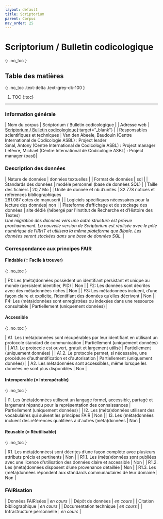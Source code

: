 ```yaml
---
layout: default
title: Scriptorium
parent: Corpus
nav_order: 25
---
```


# Scriptorium / Bulletin codicologique
{: .no_toc }

## Table des matières
{: .no_toc .text-delta .text-grey-dk-100 }

1. TOC
{:toc}

---

### Information générale

| <span class="corpus-table-header-left">Nom du corpus</span>                           | Scriptorium / Bulletin codicologique |
| <span class="corpus-table-header-left">Adresse web</span>                             | [Scriptorium / Bulletin codicologique](http://www.scriptorium.be/catalogue.php){:target="_blank"} |
| <span class="corpus-table-header-left">Responsables scientifiques et techniques</span> | Van den Abeele, Baudouin (Centre International de Codicologie ASBL) : Project leader <br/> Smal, Antony (Centre International de Codicologie ASBL) : Project manager <br/> Lefèvre, Michael (Centre International de Codicologie ASBL) : Project manager (past)|

### Description des données

| <span class="corpus-table-header-left">Nature de données</span>                                            | données textuelles |
| <span class="corpus-table-header-left">Format de données</span>                                            | sql |
| <span class="corpus-table-header-left">Standards des données</span>                                        | modèle personnel (base de données SQL) |
| <span class="corpus-table-header-left">Taille des fichiers</span>                                          | 20,7 Mo |
| <span class="corpus-table-header-left">Unité de donnée et nb.d’unités</span>                               | 32.778 notices et références bibliographiques <br/> 281.087 cotes de manuscrit |
| <span class="corpus-table-header-left">Logiciels spécifiques nécessaires pour la lecture des données</span>| non |
| <span class="corpus-table-header-left">Plateforme d’affichage et de stockage des données</span>            | site dédié (hébergé par l'Institut de Recherche et d’Histoire des Textes) <br/> _Une migration des données vers une autre structure est prévue prochainement. La nouvelle version de Scriptorium est réalisée avec le pôle numérique de l’IRHT et utilisera la même plateforme que Bibale. Les données seront stockées dans une base de données SQL._ |

### Correspondance aux principes FAIR

#### Findable (= Facile à trouver)
{: .no_toc }

| F1: Les (méta)données possèdent un identifiant persistant et unique au monde (persistent identifier, PID)	  | <span class="overview-table-no">Non</span> |
| F2: Les données sont décrites avec des métadonnées riches													  | <span class="overview-table-no">Non</span> |
| F3: Les métadonnées incluent, d’une façon claire et explicite, l’identifiant des données qu’elles décrivent | <span class="overview-table-no">Non</span> |
| F4: Les (méta)données sont enregistrées ou indexées dans une ressource consultable						  | <span class="overview-table-partially">Partiellement</span> <span class="sub-text">(uniquement données)</span> |

#### Accessible
{: .no_toc }

| A1. Les (méta)données sont récupérables par leur identifiant en utilisant un protocole standard de communication | <span class="overview-table-partially">Partiellement</span> <span class="sub-text">(uniquement données)</span> |
| A1.1. Le protocole est ouvert, gratuit et largement utilisé													   | <span class="overview-table-partially">Partiellement</span> <span class="sub-text">(uniquement données)</span> |
| A1.2. Le protocole permet, si nécessaire, une procédure d'authentification et d'autorisation					   | <span class="overview-table-partially">Partiellement</span> <span class="sub-text">(uniquement données)</span> |
| A2. Les métadonnées sont accessibles, même lorsque les données ne sont plus disponibles						   | <span class="overview-table-no">Non</span> |

#### Interoperable (= Interopérable)
{: .no_toc }

| I1. Les (méta)données utilisent un langage formel, accessible, partagé et largement répandu pour la représentation des connaissances | <span class="overview-table-partially">Partiellement</span> <span class="sub-text">(uniquement données)</span> |
| I2. Les (méta)données utilisent des vocabulaires qui suivent les principes FAIR 													   | <span class="overview-table-no">Non</span> |
| I3. Les (méta)données incluent des références qualifiées à d'autres (méta)données 												   | <span class="overview-table-no">Non</span> |

#### Reusable (= Réutilisable)
{: .no_toc }

| R1. Les méta(données) sont décrites d’une façon complète avec plusieurs attributs précis et pertinents	| <span class="overview-table-no">Non</span> |
| R1.1. Les (méta)données sont publiées avec une licence d'utilisation des données claire et accessible 	| <span class="overview-table-no">Non</span> |
| R1.2. Les (méta)données disposent d’une provenance détaillée												| <span class="overview-table-no">Non</span> |
| R1.3. Les (méta)données répondent aux standards communautaires de leur domaine							| <span class="overview-table-no">Non</span> |

### FAIRisation

| <span class="corpus-table-header-left">Données FAIRisées</span>         	 | _en cours_ |
| <span class="corpus-table-header-left">Dépôt de données</span>          	 | _en cours_ |
| <span class="corpus-table-header-left">Citation bibliographique</span>  	 | _en cours_ |
| <span class="corpus-table-header-left">Documentation technique</span>   	 | _en cours_ |
| <span class="corpus-table-header-left">Infrastructure personnelle</span>   | _en cours_ |
